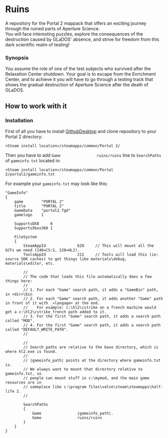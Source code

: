 # Ruins
A repository for the Portal 2 mappack that offers an exciting journey through the ruined parts of Aperture Science.<br/>
You will face interesting puzzles, explore the consequences of the destruction caused by GLaDOS' absence, and strive for freedom from this dark scientific realm of testing!
### Synopsis
You assume the role of one of the test subjects who survived after the Relaxation Center shutdown. Your goal is to escape from the Enrichment Center, and to achieve it you will have to go through a testing track that shows the gradual destruction of Aperture Science after the death of GLaDOS.
## How to work with it
### Installation
First of all you have to install [GithubDesktop](https://desktop.github.com/) and clone repository to your Portal 2 directory:
```
<Steam install location>/steamapps/common/Portal 2/
```
Then you have to add ```Game				ruins/ruins``` line to `SearchPaths` of `gameinfo.txt` located in:
```
<Steam install location>/steamapps/common/Portal 2/portal2/gameinfo.txt
```
For example your `gameinfo.txt` may look like this:
```
"GameInfo"
{
	game 		"PORTAL 2"
	title 		"PORTAL 2"
	GameData	"portal2.fgd"
	gamelogo 	1

	SupportsDX8     0
	SupportsXbox360 1

	FileSystem
	{
		SteamAppId				620		// This will mount all the GCFs we need (240=CS:S, 220=HL2).
		ToolsAppId				211		// Tools will load this (ie: source SDK caches) to get things like materials\debug, materials\editor, etc.
		
		//
		// The code that loads this file automatically does a few things here:
		//
		// 1. For each "Game" search path, it adds a "GameBin" path, in <dir>\bin
		// 2. For each "Game" search path, it adds another "Game" path in front of it with _<langage> at the end.
		//    For example: c:\hl2\cstrike on a french machine would get a c:\hl2\cstrike_french path added to it.
		// 3. For the first "Game" search path, it adds a search path called "MOD".
		// 4. For the first "Game" search path, it adds a search path called "DEFAULT_WRITE_PATH".
		//

		//
		// Search paths are relative to the base directory, which is where hl2.exe is found.
		//
		// |gameinfo_path| points at the directory where gameinfo.txt is.
		// We always want to mount that directory relative to gameinfo.txt, so
		// people can mount stuff in c:\mymod, and the main game resources are in
		// someplace like c:\program files\valve\steam\steamapps\half-life 2.
		//

		SearchPaths
		{
			Game				|gameinfo_path|.
			Game				ruins/ruins
		}
	}
}
```
